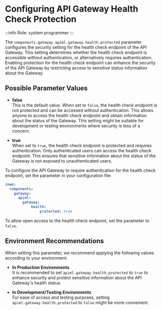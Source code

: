 # Configuring API Gateway Health Check Protection

:::info Role: system programmer
::: 

The `components.gateway.apiml.gateway.health.protected` parameter configures the security setting for the health check endpoint of the API Gateway. This setting determines whether the health check endpoint is accessible without authentication, or alternatively requires authentication. Enabling protection for the health check endpoint can enhance the security of the API Gateway by restricting access to sensitive status information about the Gateway.

## Possible Parameter Values 

* **false**  
This is the default value. When set to `false`, the health check endpoint is not protected and can be accessed without authentication. This allows anyone to access the health check endpoint and obtain information about the status of the Gateway. This setting might be suitable for development or testing environments where security is less of a concern.

* **true**  
When set to `true`, the health check endpoint is protected and requires authentication. Only authenticated users can access the health check endpoint. This ensures that sensitive information about the status of the Gateway is not exposed to unauthenticated users.

To configure the API Gateway to require authentication for the health check endpoint, set the parameter in your configuration file: 

```yaml
zowe:
  components:
    gateway:
      apiml:
        gateway:
            health:
                protected: true
```

To allow open access to the health check endpoint, set the parameter to `false`.

## Environment Recommendations

When setting this parameter, we recommend applying the following values according to your environment:

* **In Production Environments**  
It is recommended to set `apiml.gateway.health.protected` to `true` to enhance security and protect sensitive information about the API Gateway's health status.

* **In Development/Testing Environments**  
For ease of access and testing purposes, setting `apiml.gateway.health.protected` to `false` might be more convenient.

